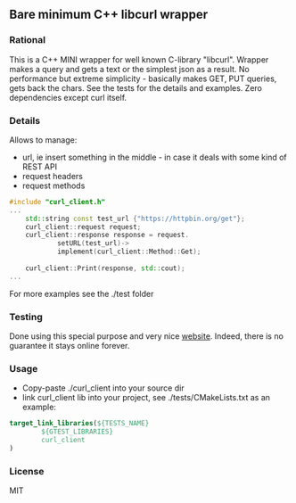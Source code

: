 ## Bare minimum C++ libcurl wrapper

### Rational
This is a C++ MINI wrapper for well known C-library "libcurl". Wrapper makes a query and gets a text or the simplest json as a result. No performance but extreme simplicity - basically makes GET, PUT queries, gets back the chars. See the tests for the details and examples.
Zero dependencies except curl itself.

### Details
Allows to manage:
* url, ie insert something in the middle - in case it deals with some kind of REST API
* request headers 
* request methods

```cpp
#include "curl_client.h"
...
	std::string const test_url {"https://httpbin.org/get"};
	curl_client::request request;
	curl_client::response response = request.
			setURL(test_url)->
			implement(curl_client::Method::Get);
	
	curl_client::Print(response, std::cout);
...
```
For more examples see the ./test folder

### Testing 
Done using this special purpose and very nice [website](https://httpbin.org/). Indeed, there is no guarantee it stays online forever. 

### Usage
* Copy-paste ./curl_client into your source dir
* link curl_client lib into your project, see ./tests/CMakeLists.txt as an example:
```CMake
target_link_libraries(${TESTS_NAME}
        ${GTEST_LIBRARIES}
        curl_client
)
```

### License
MIT